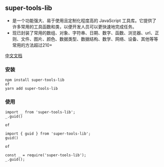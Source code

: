 ## super-tools-lib

- 是一个功能强大、易于使用且定制化程度高的 JavaScript 工具库。它提供了许多常用的工具函数和类，以便开发人员可以更快速地完成任务。
- 现已封装了常用的数组、对象、字符串、日期、数字、函数、浏览器、url、正则、文件、图片、颜色、数据类型、数据结构、数学、网络、设备、其他等等常用的方法超过210+

[中文文档](https://shiluodexiaobaitu.github.io/io/super-tools-lib/)

### 安装

```
npm install super-tools-lib
of
yarn add super-tools-lib
```

### 使用

```
import _ from 'super-tools-lib';
_.guid()

of

import { guid } from 'super-tools-lib';
guid()

of

const _ = require('super-tools-lib');
_.guid();
```
